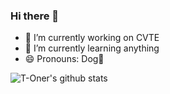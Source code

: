 ### Hi there 👋

- 🔭 I’m currently working on CVTE
- 🌱 I’m currently learning anything
- 😄 Pronouns: Dog🐶

![T-Oner's github stats](https://github-readme-stats.vercel.app/api?username=T-Oner&show_icons=true)

<!--
**T-Oner/T-Oner** is a ✨ _special_ ✨ repository because its `README.md` (this file) appears on your GitHub profile.

Here are some ideas to get you started:

- 🔭 I’m currently working on ...
- 🌱 I’m currently learning ...
- 👯 I’m looking to collaborate on ...
- 🤔 I’m looking for help with ...
- 💬 Ask me about ...
- 📫 How to reach me: ...
- 😄 Pronouns: ...
- ⚡ Fun fact: ...
-->
